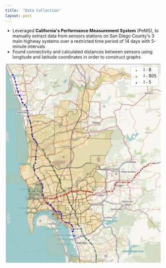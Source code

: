 ```yaml
---
title:  "Data Collection"
layout: post
---
```


- Leveraged **California's Performance Measurement System** (PeMS), to manually extract data from sensors stations on San Diego County's 3 main highway systems over a restricted time period of 14 days with 5-minute intervals
- Found connectivity and calculated distances between sensors using longitude and latitude coordinates in order to construct graphs


<center>
<img src="../assets/sensor-map-3.png" width= 500>
</center>
